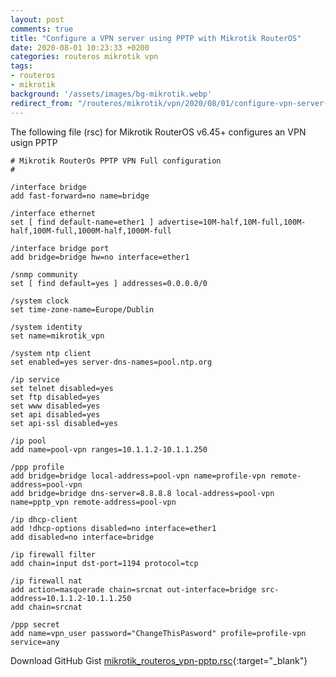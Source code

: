 ```yaml
---
layout: post
comments: true
title: "Configure a VPN server using PPTP with Mikrotik RouterOS"
date: 2020-08-01 10:23:33 +0200
categories: routeros mikrotik vpn
tags:
- routeros
- mikrotik
background: '/assets/images/bg-mikrotik.webp'
redirect_from: "/routeros/mikrotik/vpn/2020/08/01/configure-vpn-server-pptp-mikrotik-routeros.html"
---
```


The following file (rsc) for Mikrotik RouterOS v6.45+ configures an VPN usign PPTP

```rsc
# Mikrotik RouterOs PPTP VPN Full configuration
#

/interface bridge
add fast-forward=no name=bridge

/interface ethernet
set [ find default-name=ether1 ] advertise=10M-half,10M-full,100M-half,100M-full,1000M-half,1000M-full

/interface bridge port
add bridge=bridge hw=no interface=ether1

/snmp community
set [ find default=yes ] addresses=0.0.0.0/0

/system clock
set time-zone-name=Europe/Dublin

/system identity
set name=mikrotik_vpn

/system ntp client
set enabled=yes server-dns-names=pool.ntp.org

/ip service
set telnet disabled=yes
set ftp disabled=yes
set www disabled=yes
set api disabled=yes
set api-ssl disabled=yes

/ip pool
add name=pool-vpn ranges=10.1.1.2-10.1.1.250

/ppp profile
add bridge=bridge local-address=pool-vpn name=profile-vpn remote-address=pool-vpn
add bridge=bridge dns-server=8.8.8.8 local-address=pool-vpn name=pptp_vpn remote-address=pool-vpn

/ip dhcp-client
add !dhcp-options disabled=no interface=ether1
add disabled=no interface=bridge

/ip firewall filter
add chain=input dst-port=1194 protocol=tcp

/ip firewall nat
add action=masquerade chain=srcnat out-interface=bridge src-address=10.1.1.2-10.1.1.250
add chain=srcnat

/ppp secret
add name=vpn_user password="ChangeThisPasword" profile=profile-vpn service=any
```

Download GitHub Gist [mikrotik_routeros_vpn-pptp.rsc](https://gist.github.com/carlesloriente/3ba0d4e9902cd517c76415786fca11cd){:target="_blank"}
